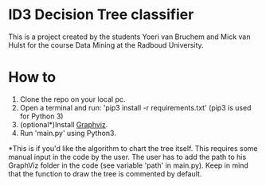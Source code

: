 # ID3 Decision Tree classifier
This is a project created by the students Yoeri van Bruchem and Mick van Hulst for the course Data Mining at the Radboud University.


# How to
1. Clone the repo on your local pc.
2. Open a terminal and run: 'pip3 install -r requirements.txt' (pip3 is used for Python 3)
3. (optional*)Install [Graphviz](https://graphviz.gitlab.io/download/).
4. Run 'main.py' using Python3. 


*This is if you'd like the algorithm to chart the tree itself. This requires some manual input in the code by the user. The user has to add the path to his GraphViz folder in the code (see variable 'path' in main.py). Keep in mind
that the function to draw the tree is commented by default.